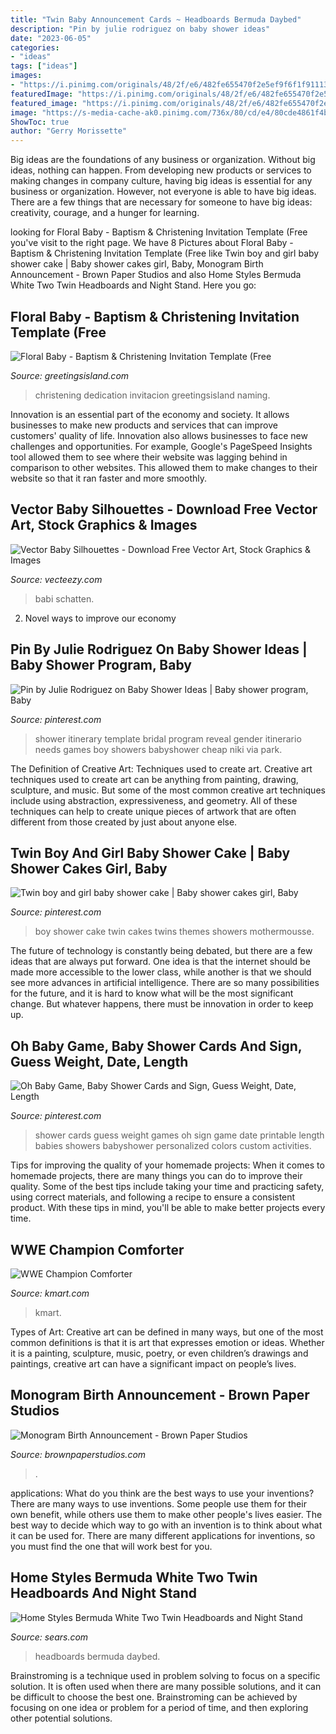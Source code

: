 ```yaml
---
title: "Twin Baby Announcement Cards ~ Headboards Bermuda Daybed"
description: "Pin by julie rodriguez on baby shower ideas"
date: "2023-06-05"
categories:
- "ideas"
tags: ["ideas"]
images:
- "https://i.pinimg.com/originals/48/2f/e6/482fe655470f2e5ef9f6f1f91113dbaf.jpg"
featuredImage: "https://i.pinimg.com/originals/48/2f/e6/482fe655470f2e5ef9f6f1f91113dbaf.jpg"
featured_image: "https://i.pinimg.com/originals/48/2f/e6/482fe655470f2e5ef9f6f1f91113dbaf.jpg"
image: "https://s-media-cache-ak0.pinimg.com/736x/80/cd/e4/80cde4861f4b1bc46803706cdb68caf4.jpg"
ShowToc: true
author: "Gerry Morissette"
---
```



Big ideas are the foundations of any business or organization. Without big ideas, nothing can happen. From developing new products or services to making changes in company culture, having big ideas is essential for any business or organization. However, not everyone is able to have big ideas. There are a few things that are necessary for someone to have big ideas: creativity, courage, and a hunger for learning.

	

		
looking for Floral Baby - Baptism &amp; Christening Invitation Template (Free you've visit to the right page. We have 8 Pictures about Floral Baby - Baptism &amp; Christening Invitation Template (Free like Twin boy and girl baby shower cake | Baby shower cakes girl, Baby, Monogram Birth Announcement - Brown Paper Studios and also Home Styles Bermuda White Two Twin Headboards and Night Stand. Here you go:
		
    
## Floral Baby - Baptism &amp; Christening Invitation Template (Free

<img loading=lazy src="https://images.greetingsisland.com/images/invitations/baptism/previews/floral-baby_2.png" onerror="this.onerror=null;this.src='https://tse1.mm.bing.net/th?id=OIP.nlU9Zy21MrlPgPg_lU7fgQHaK0&amp;pid=15.1';" alt="Floral Baby - Baptism &amp; Christening Invitation Template (Free">

_Source: greetingsisland.com_

>christening dedication invitacion greetingsisland naming. 

	

Innovation is an essential part of the economy and society. It allows businesses to make new products and services that can improve customers' quality of life. Innovation also allows businesses to face new challenges and opportunities. For example, Google's PageSpeed Insights tool allowed them to see where their website was lagging behind in comparison to other websites. This allowed them to make changes to their website so that it ran faster and more smoothly.

    
## Vector Baby Silhouettes - Download Free Vector Art, Stock Graphics &amp; Images

<img loading=lazy src="https://static.vecteezy.com/system/resources/previews/000/084/421/original/vector-baby-silhouettes.jpg" onerror="this.onerror=null;this.src='https://tse1.mm.bing.net/th?id=OIP.4QLY8qeJOJaHLtb95mtiAAHaFL&amp;pid=15.1';" alt="Vector Baby Silhouettes - Download Free Vector Art, Stock Graphics &amp; Images">

_Source: vecteezy.com_

>babi schatten. 

	

2. Novel ways to improve our economy

    
## Pin By Julie Rodriguez On Baby Shower Ideas | Baby Shower Program, Baby

<img loading=lazy src="https://i.pinimg.com/736x/3b/57/25/3b572515d64bd6072d59c950b7c0374e--baby-shower-itinerary-owl-shower.jpg" onerror="this.onerror=null;this.src='https://tse4.mm.bing.net/th?id=OIP.23kD401BjEkYREBtZvFcvwHaLH&amp;pid=15.1';" alt="Pin by Julie Rodriguez on Baby Shower Ideas | Baby shower program, Baby">

_Source: pinterest.com_

>shower itinerary template bridal program reveal gender itinerario needs games boy showers babyshower cheap niki via park. 

	

The Definition of Creative Art: Techniques used to create art.
Creative art techniques used to create art can be anything from painting, drawing, sculpture, and music. But some of the most common creative art techniques include using abstraction, expressiveness, and geometry. All of these techniques can help to create unique pieces of artwork that are often different from those created by just about anyone else.

    
## Twin Boy And Girl Baby Shower Cake | Baby Shower Cakes Girl, Baby

<img loading=lazy src="https://i.pinimg.com/originals/48/2f/e6/482fe655470f2e5ef9f6f1f91113dbaf.jpg" onerror="this.onerror=null;this.src='https://tse4.mm.bing.net/th?id=OIP.1fq-2cuYO8y4OpjJSakZrQHaJ6&amp;pid=15.1';" alt="Twin boy and girl baby shower cake | Baby shower cakes girl, Baby">

_Source: pinterest.com_

>boy shower cake twin cakes twins themes showers mothermousse. 

	

The future of technology is constantly being debated, but there are a few ideas that are always put forward. One idea is that the internet should be made more accessible to the lower class, while another is that we should see more advances in artificial intelligence. There are so many possibilities for the future, and it is hard to know what will be the most significant change. But whatever happens, there must be innovation in order to keep up.

    
## Oh Baby Game, Baby Shower Cards And Sign, Guess Weight, Date, Length

<img loading=lazy src="https://s-media-cache-ak0.pinimg.com/736x/80/cd/e4/80cde4861f4b1bc46803706cdb68caf4.jpg" onerror="this.onerror=null;this.src='https://tse4.mm.bing.net/th?id=OIP.7Ad7EL86k_ZeIAIaoifYwQHaFw&amp;pid=15.1';" alt="Oh Baby Game, Baby Shower Cards and Sign, Guess Weight, Date, Length">

_Source: pinterest.com_

>shower cards guess weight games oh sign game date printable length babies showers babyshower personalized colors custom activities. 

	

Tips for improving the quality of your homemade projects:
When it comes to homemade projects, there are many things you can do to improve their quality. Some of the best tips include taking your time and practicing safety, using correct materials, and following a recipe to ensure a consistent product. With these tips in mind, you'll be able to make better projects every time.

    
## WWE Champion Comforter

<img loading=lazy src="https://c.shld.net/rpx/i/s/i/spin/image/spin_prod_840172112??hei=64&amp;wid=64&amp;qlt=50" onerror="this.onerror=null;this.src='https://tse3.mm.bing.net/th?id=OIP.bmaaMzy6Kbdnedm0ru5VZgHaHa&amp;pid=15.1';" alt="WWE Champion Comforter">

_Source: kmart.com_

>kmart. 

	

Types of Art:
Creative art can be defined in many ways, but one of the most common definitions is that it is art that expresses emotion or ideas. Whether it is a painting, sculpture, music, poetry, or even children’s drawings and paintings, creative art can have a significant impact on people’s lives.

    
## Monogram Birth Announcement - Brown Paper Studios

<img loading=lazy src="http://cdn.shopify.com/s/files/1/0705/2381/products/monogram-boy-birth-announcements_600x.jpg?v=1571439197" onerror="this.onerror=null;this.src='https://tse4.mm.bing.net/th?id=OIP.P9ry5ko6_WX3J3vqHCpD0gHaHa&amp;pid=15.1';" alt="Monogram Birth Announcement - Brown Paper Studios">

_Source: brownpaperstudios.com_

>. 

	

applications: What do you think are the best ways to use your inventions?
There are many ways to use inventions. Some people use them for their own benefit, while others use them to make other people's lives easier. The best way to decide which way to go with an invention is to think about what it can be used for. There are many different applications for inventions, so you must find the one that will work best for you.

    
## Home Styles Bermuda White Two Twin Headboards And Night Stand

<img loading=lazy src="https://c.shld.net/rpx/i/s/i/spin/10045463/prod_1585782912??hei=64&amp;wid=64&amp;qlt=50" onerror="this.onerror=null;this.src='https://tse1.mm.bing.net/th?id=OIP.7cxz3IUU9ul_smqVf7USAgHaHa&amp;pid=15.1';" alt="Home Styles Bermuda White Two Twin Headboards and Night Stand">

_Source: sears.com_

>headboards bermuda daybed. 

	

Brainstroming is a technique used in problem solving to focus on a specific solution. It is often used when there are many possible solutions, and it can be difficult to choose the best one. Brainstroming can be achieved by focusing on one idea or problem for a period of time, and then exploring other potential solutions.

